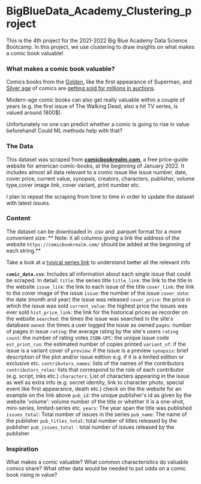 # BigBlueData_Academy_Clustering_project

This is the 4th project for the 2021-2022 Big Blue Academy Data Science Bootcamp. In this project, we use clustering to draw insights on what makes a comic book valuable!

### What makes a comic book valuable?

Comics books from the [Golden](https://en.wikipedia.org/wiki/Golden_Age_of_Comic_Books), like the first appearance of Superman, and [Silver age](https://en.wikipedia.org/wiki/Silver_Age_of_Comic_Books) of comics are [getting sold for millions in auctions](https://wealthygorilla.com/most-expensive-comic-books/). 

Modern-age comic books can also get really valuable within a couple of years (e.g. the first issue of The Walking Dead, also a hit TV series, is valued around 1800$). 

Unfortunately no one can predict whether a comic is going to rise in value beforehand! Could ML methods help with that?

### The Data

This dataset was scraped from [**comicbookrealm.com**](https://comicbookrealm.com/), a free price-guide website for american comic-books,  at the beginning of January 2022. 
It includes almost all data relevant to a comic issue like issue number, date, cover price, current value, synopsis, creators, characters, publisher, volume type,cover image link, cover variant, print number etc.

I plan to repeat the scraping from time to time in order to update the dataset with latest issues.

### Content

The dataset can be downloaded in .csv and .parquet format for a more convenient size:
**
Note: it all columns giving a link the address of the website `https://comicbookrealm.com/` should be added at the beginning of each string.**

Take a look at a [typical series link](https://comicbookrealm.com/series/5871/0/image-comics-the-walking-dead) to understand better all the relevant info

**`comic_data.csv`**:
Includes all information about each single issue that could be scraped. In detail:
`title`: the series title
`title_link`: the link to the title in the website
`issue_link`: the link to each issue of the title
`cover_link`: the link to the cover image of the issue
`issue`: the number of the issue
`cover_date`: the date (month and year) the issue was released
`cover_price`: the price in which the issue was sold
`current_value`: the highest price the issues was ever sold
`hist_price_link`: the link for the historical prices as recorder on the website
`searched`: the times the issue was searched in the site's database
`owned`: the times a user logged the issue as owned
`pages`: number of pages in issue
`rating`: the average rating by the site's users
`rating count`: the number of rating votes
`ISBN-UPC`: the unique issue code
`est_print_run`: the estimated number of copies printed
`variant_of`: if the issue is a variant cover of 
`preview`: if the issue is a preview
`synopsis`: brief description of the plot and/or issue edition  e.g. if it is a limited edition or exclusive etc.
`contributors_names`: lists of the names of the contributors
`contributors_roles`: lists that correspond to the role of each contributor (e.g. script, inks etc.)
`characters`: List of characters appearing in the issue as well as extra info (e.g. secret identity, link to character photo, special event like first appearance, death etc.) check on the the website for an example on the link above
`pub_id`: the unique publisher's id as given by the website
'volume': volume number of the title or whether it is a one-shot, mini-series, limited-series etc.
`years`: The year span the title was published
`issues_total`: Total number of issues in the series
`pub_name`: The name of the publisher
`pub_titles_total`: total number of titles released by the publisher
`pub_issues_total `: total number of issues released by the publisher


### Inspiration
What makes a comic valuable?
What common characteristics do valuable comics share?
What other data would be needed to put odds on a comic book rising in value?

